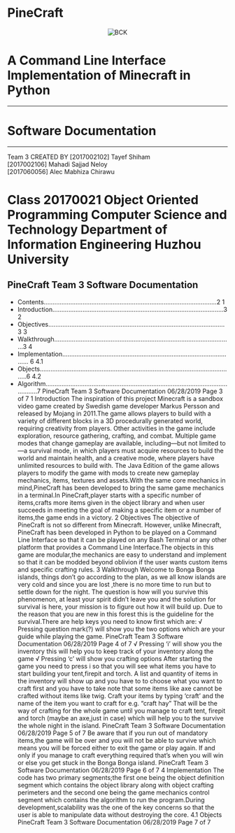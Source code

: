 # PineCraft
 
<p align="center"><img alt="BCK" src="http://www.desktopimages.org/pictures/2013/0717/4/creeper-minecraft-anime-ende-wallpaper-694391.jpg"></p>

# A Command Line Interface Implementation of Minecraft in Python
_____________________________________________
# Software Documentation 
_____________________________________________________________________________
Team 3 
CREATED BY [2017002102] Tayef Shiham <br> [2017002106] Mahadi Sajjad Neloy <br> [2017060056] Alec Mabhiza Chirawu 
 # Class 20170021 Object Oriented Programming Computer Science and Technology Department of Information Engineering Huzhou University
 
## PineCraft Team 3 Software Documentation 
* Contents..................................................................................................2 1
* Introduction.................................................................................................3 2 
* Objectives....................................................................................................3 3 
* Walkthrough.....................................................................................................3 4 
* Implementation................................................................................................... 6 4.1 
* Objects...............................................................................................................6 4.2 
* Algorithm..................................................................................................................7
PineCraft Team 3 Software Documentation 06/28/2019 Page 3 of 7 1 Introduction The inspiration of this project Minecraft is a sandbox video game created by Swedish game developer Markus Persson and released by Mojang in 2011.The game allows players to build with a variety of different blocks in a 3D procedurally generated world, requiring creativity from players. Other activities in the game include exploration, resource gathering, crafting, and combat. Multiple game modes that change gameplay are available, including—but not limited to—a survival mode, in which players must acquire resources to build the world and maintain health, and a creative mode, where players have unlimited resources to build with. The Java Edition of the game allows players to modify the game with mods to create new gameplay mechanics, items, textures and assets.With the same core mechanics in mind,PineCraft has been developed to bring the same game mechanics in a terminal.In PineCraft,player starts with a specific number of items,crafts more items given in the object library and when user succeeds in meeting the goal of making a specific item or a number of items,the game ends in a victory. 2 Objectives The objective of PineCraft is not so different from Minecraft. However, unlike Minecraft, PineCraft has been developed in Python to be played on a Command Line Interface so that it can be played on any Bash Terminal or any other platform that provides a Command Line Interface.The objects in this game are modular,the mechanics are easy to understand and implement so that it can be modded beyond oblivion if the user wants custom items and specific crafting rules. 3 Walkthrough Welcome to Bonga Bonga islands, things don’t go according to the plan, as we all know islands are very cold and since you are lost ,there is no more time to run but to settle down for the night. The question is how will you survive this phenomenon, at least your spirit didn’t leave you and the solution for survival is here, your mission is to figure out how it will build up. Due to the reason that you are new in this forest this is the guideline for the survival.There are help keys you need to know first which are: √ Pressing question mark(?) will show you the two options which are your guide while playing the game.
PineCraft Team 3 Software Documentation 06/28/2019 Page 4 of 7 √ Pressing ‘i’ will show you the inventory this will help you to keep track of your inventory along the game √ Pressing ‘c’ will show you crafting options After starting the game you need to press i so that you will see what items you have to start building your tent,firepit and torch. A list and quantity of items in the inventory will show up and you have to to choose what you want to craft first and you have to take note that some items like axe cannot be crafted without items like twig. Craft your items by typing ‘craft’ and the name of the item you want to craft for e.g. “craft hay” That will be the way of crafting for the whole game until you manage to craft tent, firepit and torch (maybe an axe,just in case) which will help you to the survive the whole night in the island.
PineCraft Team 3 Software Documentation 06/28/2019 Page 5 of 7 Be aware that if you run out of mandatory items,the game will be over and you will not be able to survive which means you will be forced either to exit the game or play again. If and only if you manage to craft everything required that’s when you will win or else you get stuck in the Bonga Bonga island.
PineCraft Team 3 Software Documentation 06/28/2019 Page 6 of 7 4 Implementation The code has two primary segments;the first one being the object definition segment which contains the object library along with object crafting perimeters and the second one being the game mechanics control segment which contains the algorithm to run the program.During development,scalability was the one of the key concerns so that the user is able to manipulate data without destroying the core. 4.1 Objects
PineCraft Team 3 Software Documentation 06/28/2019 Page 7 of 7
